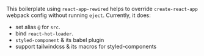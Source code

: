 This boilerplate using `react-app-rewired` helps to override `create-react-app` webpack config without running `eject`. Currently, it does:

- set alias `@` for `src`.
- bind `react-hot-loader`.
- `styled-component` & its babel plugin
- support tailwindcss & its macros for styled-components
